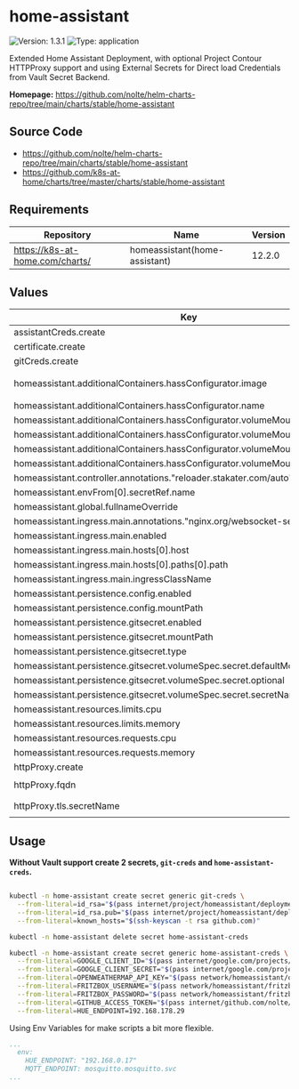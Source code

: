# home-assistant

![Version: 1.3.1](https://img.shields.io/badge/Version-1.3.1-informational?style=flat-square) ![Type: application](https://img.shields.io/badge/Type-application-informational?style=flat-square)

Extended Home Assistant Deployment, with optional Project Contour HTTPProxy support
and using External Secrets for Direct load Credentials from Vault Secret Backend.

**Homepage:** <https://github.com/nolte/helm-charts-repo/tree/main/charts/stable/home-assistant>

## Source Code

* <https://github.com/nolte/helm-charts-repo/tree/main/charts/stable/home-assistant>
* <https://github.com/k8s-at-home/charts/tree/master/charts/stable/home-assistant>

## Requirements

| Repository | Name | Version |
|------------|------|---------|
| https://k8s-at-home.com/charts/ | homeassistant(home-assistant) | 12.2.0 |

## Values

| Key | Type | Default | Description |
|-----|------|---------|-------------|
| assistantCreds.create | bool | `false` |  |
| certificate.create | bool | `false` |  |
| gitCreds.create | bool | `false` |  |
| homeassistant.additionalContainers.hassConfigurator.image | string | `"causticlab/hass-configurator-docker:latest"` |  |
| homeassistant.additionalContainers.hassConfigurator.name | string | `"hass-configurator"` |  |
| homeassistant.additionalContainers.hassConfigurator.volumeMounts[0].mountPath | string | `"/hass-config"` |  |
| homeassistant.additionalContainers.hassConfigurator.volumeMounts[0].name | string | `"config"` |  |
| homeassistant.additionalContainers.hassConfigurator.volumeMounts[1].mountPath | string | `"/root/.ssh"` |  |
| homeassistant.additionalContainers.hassConfigurator.volumeMounts[1].name | string | `"gitsecret"` |  |
| homeassistant.controller.annotations."reloader.stakater.com/auto" | string | `"true"` |  |
| homeassistant.envFrom[0].secretRef.name | string | `"home-assistant-creds"` |  |
| homeassistant.global.fullnameOverride | string | `"home-assistant"` |  |
| homeassistant.ingress.main.annotations."nginx.org/websocket-services" | string | `"home-assistant"` |  |
| homeassistant.ingress.main.enabled | bool | `false` |  |
| homeassistant.ingress.main.hosts[0].host | string | `"home-assistant.local"` |  |
| homeassistant.ingress.main.hosts[0].paths[0].path | string | `"/"` |  |
| homeassistant.ingress.main.ingressClassName | string | `"nginx"` |  |
| homeassistant.persistence.config.enabled | bool | `true` |  |
| homeassistant.persistence.config.mountPath | string | `"/config"` |  |
| homeassistant.persistence.gitsecret.enabled | bool | `true` |  |
| homeassistant.persistence.gitsecret.mountPath | string | `"/root/.ssh"` |  |
| homeassistant.persistence.gitsecret.type | string | `"custom"` |  |
| homeassistant.persistence.gitsecret.volumeSpec.secret.defaultMode | int | `256` |  |
| homeassistant.persistence.gitsecret.volumeSpec.secret.optional | bool | `true` |  |
| homeassistant.persistence.gitsecret.volumeSpec.secret.secretName | string | `"git-creds"` |  |
| homeassistant.resources.limits.cpu | int | `2` |  |
| homeassistant.resources.limits.memory | string | `"2048Mi"` |  |
| homeassistant.resources.requests.cpu | int | `1` |  |
| homeassistant.resources.requests.memory | string | `"1024Mi"` |  |
| httpProxy.create | bool | `false` |  |
| httpProxy.fqdn | string | `"home-assistant.smart-home.k8sservices.local"` |  |
| httpProxy.tls.secretName | string | `"cert-manager/wildcard-duckdns-org-tls"` |  |

## Usage

**Without Vault support create 2 secrets, `git-creds` and `home-assistant-creds`.**

```sh

kubectl -n home-assistant create secret generic git-creds \
  --from-literal=id_rsa="$(pass internet/project/homeassistant/deploymentkey/id_rsa)" \
  --from-literal=id_rsa.pub="$(pass internet/project/homeassistant/deploymentkey/id_rsa.pub)" \
  --from-literal=known_hosts="$(ssh-keyscan -t rsa github.com)"

```

```sh
kubectl -n home-assistant delete secret home-assistant-creds

kubectl -n home-assistant create secret generic home-assistant-creds \
  --from-literal=GOOGLE_CLIENT_ID="$(pass internet/google.com/projects/home-assistant-274616/client_id)" \
  --from-literal=GOOGLE_CLIENT_SECRET="$(pass internet/google.com/projects/home-assistant-274616/client_secret)" \
  --from-literal=OPENWEATHERMAP_API_KEY="$(pass network/homeassistant/openweather/apikey)" \
  --from-literal=FRITZBOX_USERNAME="$(pass network/homeassistant/fritzbox/user)" \
  --from-literal=FRITZBOX_PASSWORD="$(pass network/homeassistant/fritzbox/password)" \
  --from-literal=GITHUB_ACCESS_TOKEN="$(pass internet/github.com/nolte/servics/home-assistant/token)" \
  --from-literal=HUE_ENDPOINT=192.168.178.29
```

Using Env Variables for make scripts a bit more flexible.

```yaml
...
  env:
    HUE_ENDPOINT: "192.168.0.17"
    MQTT_ENDPOINT: mosquitto.mosquitto.svc
...
```

